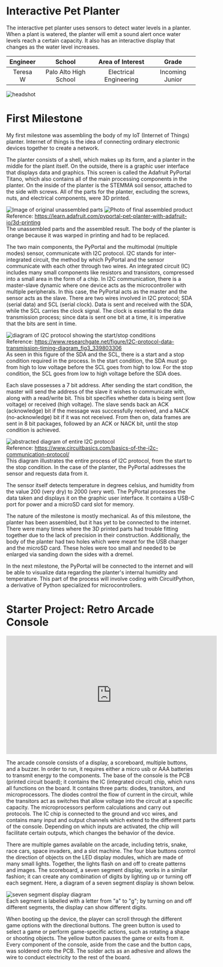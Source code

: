 # Interactive Pet Planter
The interactive pet planter uses sensors to detect water levels in a planter. When a plant is watered, the planter will emit a sound alert once water levels reach a certain capacity. It also has an interactive display that changes as the water level increases.

| **Engineer** | **School** | **Area of Interest** | **Grade** |
|:--:|:--:|:--:|:--:|
| Teresa W | Palo Alto High School | Electrical Engineering | Incoming Junior

![headshot](Teresa_W.jpg)

<!---**Replace the BlueStamp logo below with an image of yourself and your completed project. Follow the guide [here](https://tomcam.github.io/least-github-pages/adding-images-github-pages-site.html) if you need help.**

![Headstone Image](logo.svg)--->
  
<!---# Final Milestone--->

<!---**Don't forget to replace the text below with the embedding for your milestone video. Go to Youtube, click Share -> Embed, and copy and paste the code to replace what's below.**

<iframe width="560" height="315" src="https://www.youtube.com/embed/F7M7imOVGug" title="YouTube video player" frameborder="0" allow="accelerometer; autoplay; clipboard-write; encrypted-media; gyroscope; picture-in-picture; web-share" allowfullscreen></iframe>

For your final milestone, explain the outcome of your project. Key details to include are:
- What you've accomplished since your previous milestone
- What your biggest challenges and triumphs were at BSE
- A summary of key topics you learned about
- What you hope to learn in the future after everything you've learned at BSE--->



<!---# Second Milestone--->

<!---**Don't forget to replace the text below with the embedding for your milestone video. Go to Youtube, click Share -> Embed, and copy and paste the code to replace what's below.**

<iframe width="560" height="315" src="https://www.youtube.com/embed/y3VAmNlER5Y" title="YouTube video player" frameborder="0" allow="accelerometer; autoplay; clipboard-write; encrypted-media; gyroscope; picture-in-picture; web-share" allowfullscreen></iframe>

For your second milestone, explain what you've worked on since your previous milestone. You can highlight:
- Technical details of what you've accomplished and how they contribute to the final goal
- What has been surprising about the project so far
- Previous challenges you faced that you overcame
- What needs to be completed before your final milestone--->

# First Milestone

<!---**Don't forget to replace the text below with the embedding for your milestone video. Go to Youtube, click Share -> Embed, and copy and paste the code to replace what's below.**

<iframe width="560" height="315" src="https://www.youtube.com/embed/CaCazFBhYKs" title="YouTube video player" frameborder="0" allow="accelerometer; autoplay; clipboard-write; encrypted-media; gyroscope; picture-in-picture; web-share" allowfullscreen></iframe>

For your first milestone, describe what your project is and how you plan to build it. You can include:
- An explanation about the different components of your project and how they will all integrate together
- Technical progress you've made so far
- Challenges you're facing and solving in your future milestones
- What your plan is to complete your project--->

My first milestone was assembling the body of my IoT (Internet of Things) planter. Internet of things is the idea of connecting ordinary electronic devices together to create a network.

The planter consists of a shell, which makes up its form, and a planter in the middle for the plant itself. On the outside, there is a graphic user interface that displays data and graphics. This screen is called the Adafruit PyPortal Titano, which also contains all of the main processing components in the planter. On the inside of the planter is the STEMMA soil sensor, attached to the side with screws. All of the parts for the planter, excluding the screws, nuts, and electrical components, were 3D printed.

![Image of original unassembled parts](3dparts.png)
![Photo of final assembled product](finishedplanter.png)
<br>Reference: https://learn.adafruit.com/pyportal-pet-planter-with-adafruit-io/3d-printing <br>The unassembled parts and the assembled result. The body of the planter is orange because it was warped in printing and had to be replaced. 

The two main components, the PyPortal and the multimodal (multiple modes) sensor, communicate with I2C protocol. I2C stands for inter-integrated circuit, the method by which PyPortal and the sensor communicate with each other through two wires.  An integrated circuit (IC) includes many small components like resistors and transistors, compressed into a small area in the form of a chip. In I2C communication, there is a master-slave dynamic where one device acts as the microcontroller with multiple peripherals. In this case, the PyPortal acts as the master and the sensor acts as the slave. There are two wires involved in I2C protocol; SDA (serial data) and SCL (serial clock). Data is sent and received with the SDA, while the SCL carries the clock signal. The clock is essential to the data transmission process; since data is sent one bit at a time, it is imperative that the bits are sent in time.

![diagram of I2C protocol showing the start/stop conditions](i2cdiagram.png)
<br> Reference: https://www.researchgate.net/figure/I2C-protocol-data-transmission-timing-diagram_fig3_339803306 
<br>As seen in this figure of the SDA and the SCL, there is a start and a stop condition required in the process. In the start condition, the SDA must go from high to low voltage before the SCL goes from high to low. For the stop condition, the SCL goes from low to high voltage before the SDA does.

Each slave possesses a 7 bit address. After sending the start condition, the master will send the address of the slave it wishes to communicate with, along with a read/write bit. This bit specifies whether data is being sent (low voltage) or received (high voltage). The slave sends back an ACK (acknowledge) bit if the message was successfully received, and a NACK (no-acknowledge) bit if it was not received. From then on, data frames are sent in 8 bit packages, followed by an ACK or NACK bit, until the stop condition is achieved. 

![abstracted diagram of entire I2C protocol](i2cmessage.png)
<br>Reference: https://www.circuitbasics.com/basics-of-the-i2c-communication-protocol/ <br>This diagram illustrates the entire process of I2C protocol, from the start to the stop condition. In the case of the planter, the PyPortal addresses the sensor and requests data from it.

The sensor itself detects temperature in degrees celsius, and humidity from the value 200 (very dry) to 2000 (very wet). The PyPortal processes the data taken and displays it on the graphic user interface. It contains a USB-C port for power and a microSD card slot for memory.

The nature of the milestone is mostly mechanical. As of this milestone, the planter has been assembled, but it has yet to be connected to the internet. There were many times where the 3D printed parts had trouble fitting together due to the lack of precision in their construction. Additionally, the body of the planter had two holes which were meant for the USB charger and the microSD card. These holes were too small and needed to be enlarged via sanding down the sides with a dremel. 

In the next milestone, the PyPortal will be connected to the internet and will be able to visualize data regarding the planter's internal humidity and temperature. This part of the process will involve coding with CircuitPython, a derivative of Python specialized for microcontrollers. 

<!---# Schematics--->
<!---Here's where you'll put images of your schematics. [Tinkercad](https://www.tinkercad.com/blog/official-guide-to-tinkercad-circuits) and [Fritzing](https://fritzing.org/learning/) are both great resoruces to create professional schematic diagrams, though BSE recommends Tinkercad becuase it can be done easily and for free in the browser.--->

<!---# Code--->
<!---Here's where you'll put your code. The syntax below places it into a block of code. Follow the guide [here]([url](https://www.markdownguide.org/extended-syntax/)) to learn how to customize it to your project needs. 

```c++
void setup() {
  // put your setup code here, to run once:
  Serial.begin(9600);
  Serial.println("Hello World!");
}

void loop() {
  // put your main code here, to run repeatedly:

}
```--->

<!---# Bill of Materials--->
<!---Here's where you'll list the parts in your project. To add more rows, just copy and paste the example rows below.
Don't forget to place the link of where to buy each component inside the quotation marks in the corresponding row after href =. Follow the guide [here]([url](https://www.markdownguide.org/extended-syntax/)) to learn how to customize this to your project needs. 

| **Part** | **Note** | **Price** | **Link** |
|:--:|:--:|:--:|:--:|
| Item Name | What the item is used for | $Price | <a href="https://www.amazon.com/Arduino-A000066-ARDUINO-UNO-R3/dp/B008GRTSV6/"> Link </a> |
| Item Name | What the item is used for | $Price | <a href="https://www.amazon.com/Arduino-A000066-ARDUINO-UNO-R3/dp/B008GRTSV6/"> Link </a> |
| Item Name | What the item is used for | $Price | <a href="https://www.amazon.com/Arduino-A000066-ARDUINO-UNO-R3/dp/B008GRTSV6/"> Link </a> |--->

# Starter Project: Retro Arcade Console

<iframe width="560" height="315" src="https://www.youtube.com/embed/QZQY198Sars?si=7Xs376vGNubwJR2j" title="YouTube video player" frameborder="0" allow="accelerometer; autoplay; clipboard-write; encrypted-media; gyroscope; picture-in-picture; web-share" referrerpolicy="strict-origin-when-cross-origin" allowfullscreen></iframe>

  The arcade console consists of a display, a scoreboard, multiple buttons, and a buzzer. In order to run, it requires either a micro usb or AAA batteries to transmit energy to the components. The base of the console is the PCB (printed circuit board); it contains the IC (integrated circuit) chip, which runs all functions on the board. It contains three parts: diodes, transitors, and microprocessors. The diodes control the flow of current in the circuit, while the transitors act as switches that allow voltage into the circuit at a specific capacity. The microprocessors perform calculations and carry out protocols. The IC chip is connected to the ground and vcc wires, and contains many input and output channels which extend to the different parts of the console. Depending on which inputs are activated, the chip will facilitate certain outputs, which changes the behavior of the device. 

  There are multiple games available on the arcade, including tetris, snake, race cars, space invaders, and a slot machine. The four blue buttons control the direction of objects on the LED display modules, which are made of many small lights. Together, the lights flash on and off to create patterns and images. The scoreboard, a seven segment display, works in a similar fashion; it can create any combination of digits by lighting up or turning off each segment. Here, a diagram of a seven segment display is shown below.

![seven segment display diagram](display.png)
<br>Each segment is labelled with a letter from "a" to "g"; by turning on and off different segments, the display can show different digits.
  
  When booting up the device, the player can scroll through the different game options with the directional buttons. The green button is used to select a game or perform game-specific actions, such as rotating a shape or shooting objects. The yellow button pauses the game or exits from it. Every component of the console, aside from the case and the button caps, was soldered onto the PCB. The solder acts as an adhesive and allows the wire to conduct electricity to the rest of the board.

<!---# Other Resources/Examples--->
<!---One of the best parts about Github is that you can view how other people set up their own work. Here are some past BSE portfolios that are awesome examples. You can view how they set up their portfolio, and you can view their index.md files to understand how they implemented different portfolio components.
- [Example 1](https://trashytuber.github.io/YimingJiaBlueStamp/)
- [Example 2](https://sviatil0.github.io/Sviatoslav_BSE/)
- [Example 3](https://arneshkumar.github.io/arneshbluestamp/)

To watch the BSE tutorial on how to create a portfolio, click here.--->
